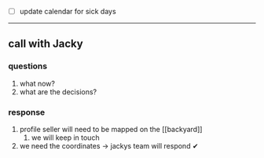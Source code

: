 - [ ] update calendar for sick days

---

## call with Jacky

### questions

1. what now?
2. what are the decisions?

### response

1. profile seller will need to be mapped on the [[backyard]]
	1. we will keep in touch
2. we need the coordinates -> jackys team will respond ✔
